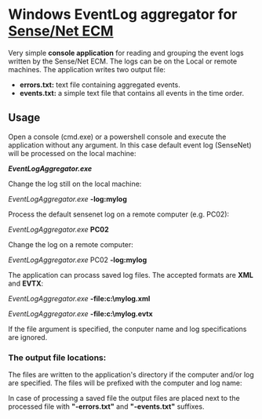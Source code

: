 # Windows EventLog aggregator for [Sense/Net ECM](https://github.com/SenseNet "Sense/Net on github")

Very simple **console application** for reading and grouping the event logs written by the Sense/Net ECM. The logs can be on the Local or remote machines. The application writes two output file:

- **errors.txt:** text file containing aggregated events.
- **events.txt:** a simple text file that contains all events in the time order.

## Usage

Open a console (cmd.exe) or a powershell console and execute the application without any argument. In this case default event log (SenseNet) will be processed on the local machine:

_**EventLogAggregator.exe**_

Change the log still on the local machine:

_EventLogAggregator.exe_ **-log:mylog**

Process the default sensenet log on a remote computer (e.g. PC02):

_EventLogAggregator.exe_ **PC02**

Change the log on a remote computer:

_EventLogAggregator.exe_ PC02 **-log:mylog**

The application can procass saved log files. The accepted formats are **XML** and **EVTX**:

_EventLogAggregator.exe_ **-file:c:\mylog.xml**

_EventLogAggregator.exe_ **-file:c:\mylog.evtx**

If the file argument is specified, the conputer name and log specifications are ignored.

### The output file locations:

The files are written to the application's directory if the computer and/or log are specified. The files will be prefixed with the computer and log name:




 In case of processing a saved file the output files are placed next to the processed file with **"-errors.txt"** and **"-events.txt"** suffixes.
